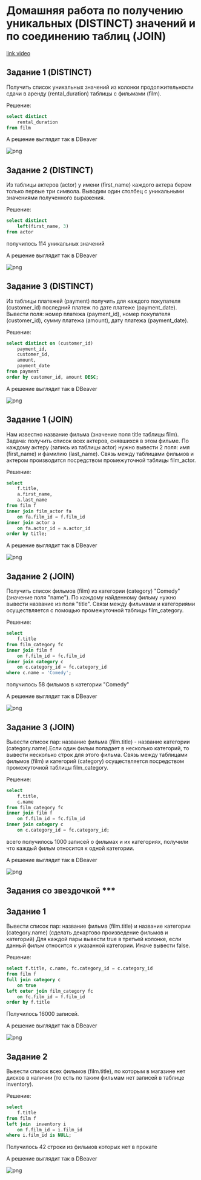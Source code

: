 # Домашняя работа по получению уникальных (DISTINCT) значений и по соединению таблиц (JOIN)

[link video](https://www.youtube.com/watch?v=wC8JTEpnFOM&list=PLzvuaEeolxkz4a0t4qhA0pxmttG8ZbBtd&index=19)

## Задание 1 (DISTINCT)

Получить список уникальных значений из колонки продолжительности сдачи в аренду (rental_duration) таблицы с фильмами (film).

Решение:

```SQL
select distinct
    rental_duration
from film
```

А решение выглядит так в DBeaver

![png](img/6/003.png)

## Задание 2 (DISTINCT)

Из таблицы актеров (actor) у имени (first_name) каждого актера берем только первые три символа. Выводим один столбец с уникальными значениями полученного выражения.

Решение:

```SQL
select distinct
    left(first_name, 3)
from actor
```

получилось 114 уникальных значений

А решение выглядит так в DBeaver

![png](img/6/004.png)

## Задание 3 (DISTINCT)

Из таблицы платежей (payment) получить для каждого покупателя (customer_id) последний платеж по дате платеже (payment_date). Вывести поля: номер платежа (payment_id), номер покупателя (customer_id), сумму платежа (amount), дату платежа (payment_date).

Решение:

```SQL
select distinct on (customer_id)
    payment_id,
    customer_id,
    amount,
    payment_date
from payment
order by customer_id, amount DESC;
```

А решение выглядит так в DBeaver

![png](img/6/005.png)

## Задание 1 (JOIN)

Нам известно название фильма (значение поля title таблицы film).
Задача: получить список всех актеров, снявшихся в этом фильме. По каждому актеру (запись из таблицы actor) нужно вывести 2 поля: имя (first_name) и фамилию (last_name). Связь между таблицами фильмов и актером производится посредством промежуточной таблицы film_actor.

Решение:

```SQL
select
    f.title,
    a.first_name,
    a.last_name 
from film f
inner join film_actor fa
    on fa.film_id = f.film_id
inner join actor a 
    on fa.actor_id = a.actor_id
order by title;
```

А решение выглядит так в DBeaver

![png](img/6/017.png)

## Задание 2 (JOIN)

Получить список фильмов (film) из категории (category) "Comedy" (значение поля "name"). По каждому найденному фильму нужно вывести название из поля "title". Связи между фильмами и категориями осуществляется с помощью промежуточной таблицы film_category.

Решение:

```SQL
select 
    f.title
from film_category fc 
inner join film f 
    on f.film_id = fc.film_id
inner join category c 
    on c.category_id = fc.category_id 
where c.name = 'Comedy';
```

получилось 58 фильмов в категории "Comedy"

А решение выглядит так в DBeaver

![png](img/6/018.png)

## Задание 3 (JOIN)

Вывести список пар: название фильма (film.title) - название категории (category.name).Если один фильм попадает в несколько категорий, то вывести  несколько строк для этого фильма. Связь между таблицами фильмов (film) и категорий (category) осуществляется посредством промежуточной таблицы film_category.

Решение:

```SQL
select 
    f.title,
    c.name
from film_category fc 
inner join film f 
    on f.film_id = fc.film_id
inner join category c 
    on c.category_id = fc.category_id;
```

всего получилось 1000 записей о фильмах и их категориях, получили что каждый фильм относится к одной категории.

А решение выглядит так в DBeaver

![png](img/6/019.png)

## Задания со звездочкой ***

## Задание 1

 Вывести список пар: название фильма (film.title) и название категории (category.name) (сделать декартово произведение фильмов и категорий) Для каждой пары вывести true в третьей колонке, если данный фильм относится к указанной категории. Иначе вывести false.

Решение:

```SQL
select f.title, c.name, fc.category_id = c.category_id  
from film f
full join category c 
    on true
left outer join film_category fc
    on fc.film_id = f.film_id  
order by f.title
```

Получилось 16000 записей.

А решение выглядит так в DBeaver

![png](img/6/020.png)

## Задание 2

Вывести список всех фильмов (film.title), по которым в магазине нет дисков в наличии (то есть по таким фильмам нет записей в таблице inventory).

Решение:

```SQL
select 
    f.title
from film f 
left join  inventory i
    on f.film_id = i.film_id
where i.film_id is NULL;

```

Получилось 42 строки из фильмов которых нет в прокате

А решение выглядит так в DBeaver

![png](img/6/021.png)
